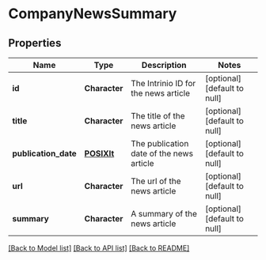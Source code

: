 # CompanyNewsSummary

## Properties
Name | Type | Description | Notes
------------ | ------------- | ------------- | -------------
**id** | **Character** | The Intrinio ID for the news article | [optional] [default to null]
**title** | **Character** | The title of the news article | [optional] [default to null]
**publication_date** | [**POSIXlt**](POSIXlt.md) | The publication date of the news article | [optional] [default to null]
**url** | **Character** | The url of the news article | [optional] [default to null]
**summary** | **Character** | A summary of the news article | [optional] [default to null]

[[Back to Model list]](../README.md#documentation-for-models) [[Back to API list]](../README.md#documentation-for-api-endpoints) [[Back to README]](../README.md)


